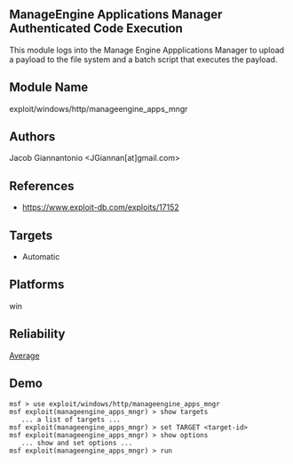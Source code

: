 ## ManageEngine Applications Manager Authenticated Code Execution

This module logs into the Manage Engine Appplications 
Manager to upload a payload to the file system and a batch 
script that executes the payload.


## Module Name
exploit/windows/http/manageengine_apps_mngr

## Authors
Jacob Giannantonio <JGiannan[at]gmail.com>


## References
* https://www.exploit-db.com/exploits/17152



## Targets
* Automatic


## Platforms
win

## Reliability
[Average](https://github.com/rapid7/metasploit-framework/wiki/Exploit-Ranking)

## Demo

```
msf > use exploit/windows/http/manageengine_apps_mngr
msf exploit(manageengine_apps_mngr) > show targets
   ... a list of targets ...
msf exploit(manageengine_apps_mngr) > set TARGET <target-id>
msf exploit(manageengine_apps_mngr) > show options
   ... show and set options ...
msf exploit(manageengine_apps_mngr) > run
```
    
    